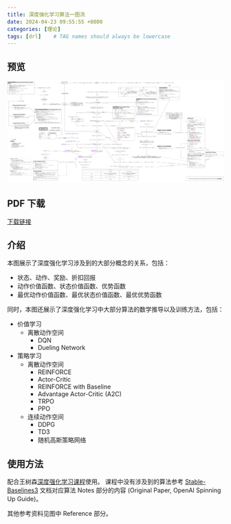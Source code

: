 ```yaml
---
title: 深度强化学习算法一图流
date: 2024-04-23 09:55:55 +0800
categories: [理论]
tags: [drl]    # TAG names should always be lowercase
---
```


## 预览

![DRL](/assets/img/DRL/DRL.drawio.png)

## PDF 下载

[下载链接](/assets/img/DRL/DRL.drawio.pdf)

## 介绍

本图展示了深度强化学习涉及到的大部分概念的关系，包括：

- 状态、动作、奖励、折扣回报
- 动作价值函数、状态价值函数、优势函数
- 最优动作价值函数、最优状态价值函数、最优优势函数

同时，本图还展示了深度强化学习中大部分算法的数学推导以及训练方法，包括：

- 价值学习
  - 离散动作空间
    - DQN
    - Dueling Network
- 策略学习
  - 离散动作空间
    - REINFORCE
    - Actor-Critic
    - REINFORCE with Baseline
    - Advantage Actor-Critic (A2C)
    - TRPO
    - PPO
  - 连续动作空间
    - DDPG
    - TD3
    - 随机高斯策略网络

## 使用方法

配合王树森[深度强化学习课程](https://github.com/wangshusen/DRL)使用。
课程中没有涉及到的算法参考 [Stable-Baselines3](https://stable-baselines3.readthedocs.io/) 文档对应算法 Notes 部分的内容 (Original Paper, OpenAI Spinning Up Guide)。

其他参考资料见图中 Reference 部分。
